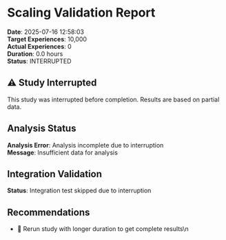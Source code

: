# Scaling Validation Report
        
**Date**: 2025-07-16 12:58:03  
**Target Experiences**: 10,000  
**Actual Experiences**: 0  
**Duration**: 0.0 hours  
**Status**: INTERRUPTED  


## ⚠️  Study Interrupted
This study was interrupted before completion. Results are based on partial data.

## Analysis Status

**Analysis Error**: Analysis incomplete due to interruption  
**Message**: Insufficient data for analysis  

## Integration Validation

**Status**: Integration test skipped due to interruption  

## Recommendations

- 🔄 Rerun study with longer duration to get complete results\n